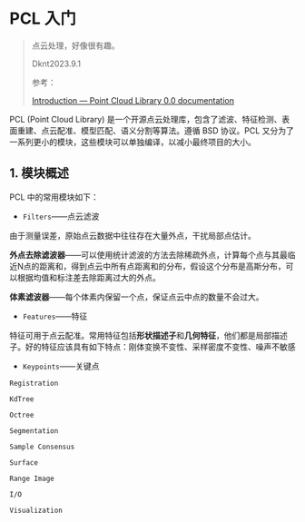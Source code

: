 # PCL 入门

> 点云处理，好像很有趣。
> 
> Dknt2023.9.1
> 
> 参考：
> 
> [Introduction &mdash; Point Cloud Library 0.0 documentation](https://pcl.readthedocs.io/projects/tutorials/en/master/#)

PCL (Point Cloud Library) 是一个开源点云处理库，包含了滤波、特征检测、表面重建、点云配准、模型匹配、语义分割等算法。遵循 BSD 协议。PCL 又分为了一系列更小的模块，这些模块可以单独编译，以减小最终项目的大小。

## 1. 模块概述

PCL 中的常用模块如下：

* `Filters`——点云滤波

由于测量误差，原始点云数据中往往存在大量外点，干扰局部点估计。

**外点去除滤波器**——可以使用统计滤波的方法去除稀疏外点，计算每个点与其最临近N点的距离和，得到点云中所有点距离和的分布，假设这个分布是高斯分布，可以根据均值和标注差去除距离过大的外点。

**体素滤波器**——每个体素内保留一个点，保证点云中点的数量不会过大。

* `Features`——特征

特征可用于点云配准。常用特征包括**形状描述子**和**几何特征**，他们都是局部描述子。好的特征应该具有如下特点：刚体变换不变性、采样密度不变性、噪声不敏感

* `Keypoints`——关键点



`Registration`

`KdTree`

`Octree`

`Segmentation`

`Sample Consensus`

`Surface`

`Range Image`

`I/O`

`Visualization`
